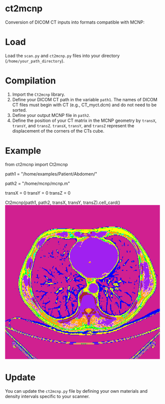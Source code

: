 # ct2mcnp
Conversion of DICOM CT inputs into formats compatible with MCNP:

# Load 
Load the `scan.py` and `ct2mcnp.py` files into your directory (`/home/your_path_directory`).

# Compilation

1) Import the `Ct2mcnp` library.
2) Define your DICOM CT path in the variable `path1`.
   The names of DICOM CT files must begin with CT (e.g., CT_myct.dcm) and do not need to be sorted.
4) Define your output MCNP file in `path2`.
5) Define the position of your CT matrix in the MCNP geometry by `transX`, `transY`, and `transZ`.
   `transX`, `transY`, and `transZ` represent the displacement of the corners of the CTs cube.

# Example
from ct2mcnp import Ct2mcnp

path1 = "/home/examples/Patient/Abdomen/"

path2 = "/home/mcnp/mcnp.m"

transX = 0
transY = 0
transZ = 0

Ct2mcnp(path1, path2, transX, transY, transZ).cell_card()
![Ct2mcnp](Abdomen_mcnp.png)
# Update
You can update the `ct2mcnp.py` file by defining your own materials and density intervals specific to your scanner.


